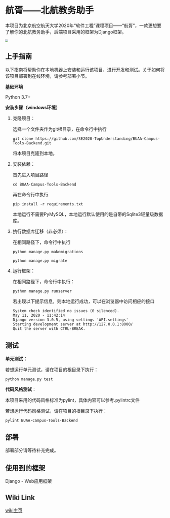 # 航胥——北航教务助手

本项目为北京航空航天大学2020年“软件工程”课程项目——“航胥”，一款更想要了解你的北航教务助手，后端项目采用的框架为Django框架。

<img src="https://img2020.cnblogs.com/blog/1972959/202004/1972959-20200429101110927-296558721.png" style="zoom:50%" />



## **上手指南**

以下指南将帮助你在本地机器上安装和运行该项目，进行开发和测试。关于如何将该项目部署到在线环境，请参考部署小节。

**基础环境**

Python 3.7+

**安装步骤（windows环境）**

1. 克隆项目：

   选择一个文件夹作为git根目录，在命令行中执行

   `git clone https://github.com/SE2020-TopUnderstanding/BUAA-Campus-Tools-Backend.git`

   将本项目克隆到本地。

2. 安装依赖：

   首先进入项目路径

   `cd BUAA-Campus-Tools-Backend`

   再在命令行中执行

   `pip install -r requirements.txt`

   本地运行不需要PyMySQL，本地运行默认使用的是自带的Sqlite3轻量级数据库。

3. 执行数据库迁移（非必须）：

   在相同路径下，命令行中执行

   `python manage.py makemigrations`

   `python manage.py migrate`

4. 运行框架：

   在相同路径下，命令行中执行：

   `python manage.py runserver`

   若出现以下提示信息，则本地运行成功，可以在浏览器中访问相应的接口

   ```
   System check identified no issues (0 silenced).
   May 11, 2020 - 11:42:14
   Django version 3.0.5, using settings 'API.settings'
   Starting development server at http://127.0.0.1:8000/
   Quit the server with CTRL-BREAK.
   ```

## 测试

**单元测试：**

若想运行单元测试，请在项目的根目录下执行：

`python manage.py test`

**代码风格测试**：

本项目采用的代码风格标准为pylint，具体内容可以参考.pylintrc文件

若想运行代码风格测试，请在项目的根目录下执行：

`pylint BUAA-Campus-Tools-Backend `

## 部署

部署部分请等待补充完成。

## 使用到的框架

Django - Web应用框架

## Wiki Link

[wiki主页](https://github.com/SE2020-TopUnderstanding/BUAA-Campus-Tools-Backend/wiki)

